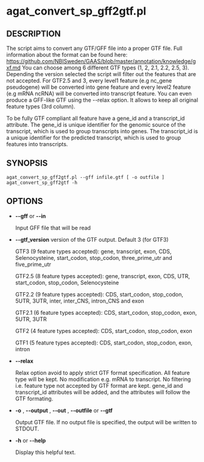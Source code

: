 # agat\_convert\_sp\_gff2gtf.pl

## DESCRIPTION

The script aims to convert any GTF/GFF file into a proper GTF file.
Full information about the format can be found here: https://github.com/NBISweden/GAAS/blob/master/annotation/knowledge/gxf.md
You can choose among 6 different GTF types (1, 2, 2.1, 2.2, 2.5, 3).
Depending the version selected the script will filter out the features that are not accepted.
For GTF2.5 and 3, every level1 feature (e.g nc\_gene pseudogene) will be converted into
gene feature and every level2 feature (e.g mRNA ncRNA) will be converted into
transcript feature.
You can even produce a GFF-like GTF using the --relax option. It allows to keep all
original feature types (3rd column).

To be fully GTF compliant all feature have a gene\_id and a transcript\_id attribute.
The gene\_id	is unique identifier for the genomic source of the transcript, which is
used to group transcripts into genes.
The transcript\_id	is a unique identifier for the predicted transcript,
which is used to group features into transcripts.

## SYNOPSIS

```
agat_convert_sp_gff2gtf.pl --gff infile.gtf [ -o outfile ]
agat_convert_sp_gff2gtf -h
```

## OPTIONS

- **--gff** or **--in**

    Input GFF file that will be read

- **--gtf\_version**
version of the GTF output. Default 3 (for GTF3)

    GTF3 (9 feature types accepted): gene, transcript, exon, CDS, Selenocysteine, start\_codon, stop\_codon, three\_prime\_utr and five\_prime\_utr

    GTF2.5 (8 feature types accepted): gene, transcript, exon, CDS, UTR, start\_codon, stop\_codon, Selenocysteine

    GTF2.2 (9 feature types accepted): CDS, start\_codon, stop\_codon, 5UTR, 3UTR, inter, inter\_CNS, intron\_CNS and exon

    GTF2.1 (6 feature types accepted): CDS, start\_codon, stop\_codon, exon, 5UTR, 3UTR

    GTF2 (4 feature types accepted): CDS, start\_codon, stop\_codon, exon

    GTF1 (5 feature types accepted): 	CDS, start\_codon, stop\_codon, exon, intron

- **--relax**

    Relax option avoid to apply strict GTF format specification. All feature type will be kept.
    No modification e.g. mRNA to transcript.
    No filtering i.e. feature type not accepted by GTF format are kept.
    gene\_id and transcript\_id attributes will be added, and the attributes will follow the
    GTF formating.

- **-o** , **--output** , **--out** , **--outfile** or **--gtf**

    Output GTF file. If no output file is specified, the output will be
    written to STDOUT.

- **-h** or **--help**

    Display this helpful text.
